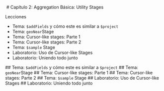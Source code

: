  # Capítulo 2: Aggregation Básica: Utility Stages
 
Lecciones

* Tema: `$addFields` y cómo este es similar a `$project`
* Tema: `geoNear`Stage
* Tema: Cursor-like stages: Parte 1
* Tema: Cursor-like stages: Parte 2
* Tema: `$sample` Stage
* Laboratorio: Uso de Cursor-like Stages
* Laboratorio: Uniendo todo junto


## Tema: `$addFields` y cómo este es similar a `$project`
## Tema: `geoNear`Stage
## Tema: Cursor-like stages: Parte 1
## Tema: Cursor-like stages: Parte 2
## Tema: `$sample` Stage
## Laboratorio: Uso de Cursor-like Stages
## Laboratorio: Uniendo todo junto


